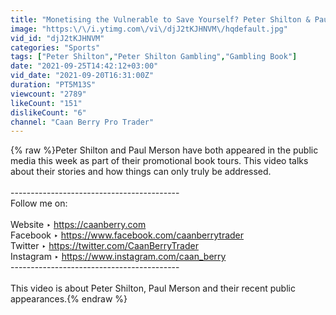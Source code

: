 ```yaml
---
title: "Monetising the Vulnerable to Save Yourself? Peter Shilton & Paul Merson"
image: "https:\/\/i.ytimg.com\/vi\/djJ2tKJHNVM\/hqdefault.jpg"
vid_id: "djJ2tKJHNVM"
categories: "Sports"
tags: ["Peter Shilton","Peter Shilton Gambling","Gambling Book"]
date: "2021-09-25T14:42:12+03:00"
vid_date: "2021-09-20T16:31:00Z"
duration: "PT5M13S"
viewcount: "2789"
likeCount: "151"
dislikeCount: "6"
channel: "Caan Berry Pro Trader"
---
```

{% raw %}Peter Shilton and Paul Merson have both appeared in the public media this week as part of their promotional book tours. This video talks about their stories and how things can only truly be addressed.<br /><br />------------------------------------------<br />Follow me on:<br /><br />Website ‣ <a rel="nofollow" target="blank" href="https://caanberry.com">https://caanberry.com</a> <br />Facebook ‣ <a rel="nofollow" target="blank" href="https://www.facebook.com/caanberrytrader">https://www.facebook.com/caanberrytrader</a> <br />Twitter ‣ <a rel="nofollow" target="blank" href="https://twitter.com/CaanBerryTrader">https://twitter.com/CaanBerryTrader</a> <br />Instagram ‣ <a rel="nofollow" target="blank" href="https://www.instagram.com/caan_berry">https://www.instagram.com/caan_berry</a> <br />------------------------------------------<br /><br />This video is about Peter Shilton, Paul Merson and their recent public appearances.{% endraw %}
